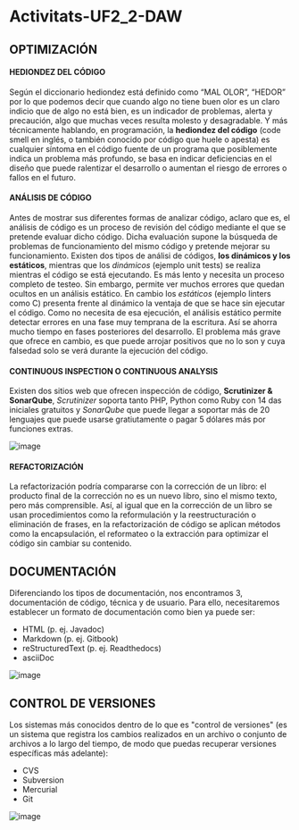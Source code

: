 # Activitats-UF2_2-DAW

## OPTIMIZACIÓN

#### HEDIONDEZ DEL CÓDIGO

Según el diccionario hediondez está definido como “MAL OLOR”, “HEDOR” por lo que podemos decir que cuando algo no tiene buen olor es un claro indicio que de algo no está bien, es un indicador de problemas, alerta y precaución, algo que muchas veces resulta molesto y desagradable. Y más técnicamente hablando, en programación, la **hediondez del código** (code smell en inglés, o también conocido por código que huele o apesta) es cualquier síntoma en el código fuente de un programa que posiblemente indica un problema más profundo, se basa en indicar deficiencias en el diseño que puede ralentizar el desarrollo o aumentan el riesgo de errores o fallos en el futuro.

#### ANÁLISIS DE CÓDIGO
Antes de mostrar sus diferentes formas de analizar código, aclaro que es, el análisis de código es un proceso de revisión del código mediante el que se pretende evaluar dicho código. Dicha evaluación supone la búsqueda de problemas de funcionamiento del mismo código y pretende mejorar su funcionamiento.
Existen dos tipos de análisi de códigos, **los dinámicos y los estáticos**, mientras que los _dinámicos_ (ejemplo unit tests) se realiza mientras el código se está ejecutando. Es más lento y necesita un proceso completo de testeo. Sin embargo, permite ver muchos errores que quedan ocultos en un análisis estático. En cambio los _estáticos_ (ejemplo linters como C) presenta frente al dinámico la ventaja de que se hace sin ejecutar el código. Como no necesita de esa ejecución, el análisis estático permite detectar errores en una fase muy temprana de la escritura. Así se ahorra mucho tiempo en fases posteriores del desarrollo. El problema más grave que ofrece en cambio, es que puede arrojar positivos que no lo son y cuya falsedad solo se verá durante la ejecución del código.

#### CONTINUOUS INSPECTION O CONTINUOUS ANALYSIS
Existen dos sitios web que ofrecen inspección de código, **Scrutinizer & SonarQube**, _Scrutinizer_ soporta tanto PHP, Python como Ruby con 14 das iniciales gratuitos y _SonarQube_ que puede llegar a soportar más de 20 lenguajes que puede usarse gratiutamente o pagar 5 dólares más por funciones extras.

![image](https://user-images.githubusercontent.com/74070906/110681939-a7066580-81da-11eb-8258-aa71031228b4.png)

#### REFACTORIZACIÓN

La refactorización podría compararse con la corrección de un libro: el producto final de la corrección no es un nuevo libro, sino el mismo texto, pero más comprensible. Así, al igual que en la corrección de un libro se usan procedimientos como la reformulación y la reestructuración o eliminación de frases, en la refactorización de código se aplican métodos como la encapsulación, el reformateo o la extracción para optimizar el código sin cambiar su contenido.

## DOCUMENTACIÓN

Diferenciando los tipos de documentación, nos encontramos 3, documentación de código, técnica y de usuario. Para ello, necesitaremos establecer un formato de documentación como bien ya puede ser:
- HTML (p. ej. Javadoc)
- Markdown (p. ej. Gitbook)
- reStructuredText (p. ej. Readthedocs)
- asciiDoc

![image](https://user-images.githubusercontent.com/74070906/110683583-79bab700-81dc-11eb-86cb-74658e93d430.png)

## CONTROL DE VERSIONES

Los sistemas más conocidos dentro de lo que es "control de versiones" (es un sistema que registra los cambios realizados en un archivo o conjunto de archivos a lo largo del tiempo, de modo que puedas recuperar versiones específicas más adelante):

- CVS
- Subversion
- Mercurial
- Git

![image](https://user-images.githubusercontent.com/74070906/110684346-56443c00-81dd-11eb-923f-485ef4aefd8b.png)
